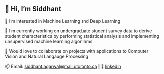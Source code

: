 ## 👋 Hi, I’m Siddhant

👀 I’m interested in Machine Learning and Deep Learning

🌱 I’m currently working on undergraduate student survey data to derive student characteristics by performing statistical analysis and implementing unsupervised machine learning algortihms

💬 Would love to collaborate on projects with applications to Computer Vision and Natural Langauge Processing

📫 Email: siddhant.agarwal@mail.utoronto.ca **|** 
👔 [linkedin][linkedin]

[linkedin]: https://www.linkedin.com/in/siddhant-agarwal-uoft/
